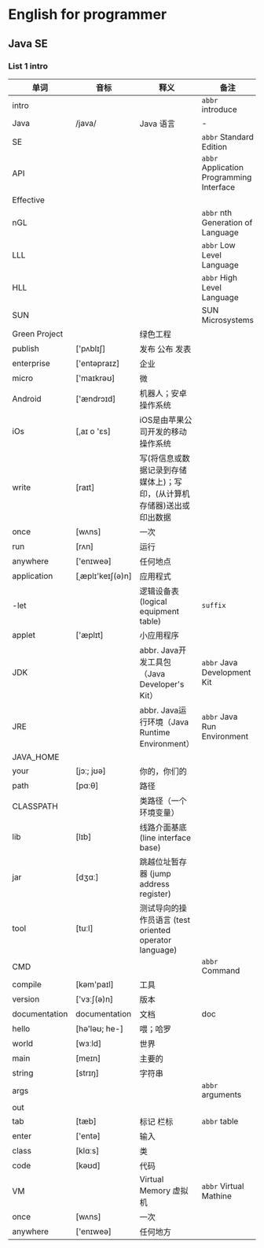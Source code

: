 # English for programmer
## Java SE 
### List 1 intro
|单词|音标|释义|备注|
|---|---|---|---|
|intro|||`abbr` introduce|
|Java|/java/|Java 语言|-|
|SE|||`abbr` Standard Edition|
|API|||`abbr` Application Programming Interface|
|Effective||||
|nGL|||`abbr` nth Generation of Language|
|LLL|||`abbr` Low Level Language|
|HLL|||`abbr` High Level Language|
|SUN|||SUN Microsystems|
|Green Project||绿色工程||
|publish|['pʌblɪʃ]|发布 公布 发表||
|enterprise|['entəpraɪz]|企业||
|micro|['maɪkrəʊ]|微||
|Android|['ændrɔɪd]|机器人；安卓操作系统||
|iOs|[,aɪ o 'ɛs]|iOS是由苹果公司开发的移动操作系统||
|write|[raɪt]|写(将信息或数据记录到存储媒体上)；写印，(从计算机存储器)送出或印出数据||
|once|[wʌns] |一次||
|run|[rʌn]|运行||
|anywhere|['enɪweə]|任何地点||
|application|[ˌæplɪ'keɪʃ(ə)n]|应用程式||
|-let||逻辑设备表 (logical equipment table)|`suffix`|
|applet|['æplɪt]|小应用程序||
|JDK||abbr. Java开发工具包（Java Developer's Kit）|`abbr` Java Development Kit|
|JRE||abbr. Java运行环境（Java Runtime Environment）|`abbr` Java Run Environment|
|JAVA_HOME||||
|your|[jɔː; jʊə]|你的，你们的||
|path|[pɑːθ]|路径||
|CLASSPATH||类路径（一个环境变量）||
|lib|[lɪb]|线路介面基底 (line interface base)||
|jar|[dʒɑː]|跳越位址暂存器 (jump address register)||
|tool|[tuːl]|测试导向的操作员语言 (test oriented operator language)||
|CMD|||`abbr` Command|
|compile|[kəm'paɪl] |工具||
|version|['vɜːʃ(ə)n]|版本||
|documentation|documentation|文档|doc|
|hello|[hə'ləʊ; he-] |喂；哈罗||
|world|[wɜːld] |世界||
|main|[meɪn] |主要的 ||
|string|[strɪŋ]|字符串||
|args|||`abbr` arguments|
|out||||是arguments的缩写，表示参数
|tab|[tæb]|标记 栏标|`abbr` table|
|enter|['entə]|输入||
|class|[klɑːs]|类||
|code|[kəʊd]|代码 ||
|VM||Virtual Memory 虚拟机|`abbr` Virtual Mathine|
|once|[wʌns]|一次||
|anywhere|['enɪweə] |任何地方||